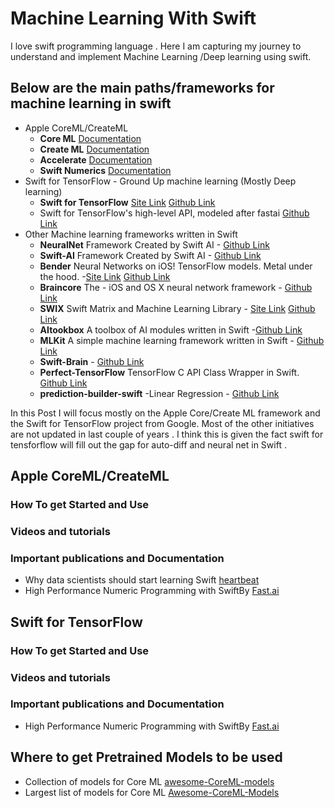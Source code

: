 # Machine Learning With Swift

I love swift programming language . Here I am capturing my journey to understand and implement Machine Learning /Deep learning using swift.

## Below are the main paths/frameworks for machine learning in swift

- Apple CoreML/CreateML 
	- **Core ML** [Documentation](https://developer.apple.com/documentation/coreml)
	- **Create ML** [Documentation](https://developer.apple.com/documentation/createml)
	- **Accelerate** [Documentation](https://developer.apple.com/documentation/accelerate)
	- **Swift Numerics** [Documentation](https://github.com/apple/swift-numerics)
- Swift for TensorFlow - Ground Up machine learning (Mostly Deep learning)
	- **Swift for TensorFlow** [Site Link](https://www.tensorflow.org/swift) [Github Link](https://github.com/tensorflow/swift)
	- Swift for TensorFlow's high-level API, modeled after fastai [Github Link](https://github.com/fastai/swiftai)
- Other Machine learning frameworks written in Swift 
	- **NeuralNet** Framework Created by Swift AI  - [Github Link](https://github.com/Swift-AI/NeuralNet)
	- **Swift-AI** Framework Created by Swift AI  - [Github Link](https://github.com/Swift-AI/Swift-AI)
	- **Bender** Neural Networks on iOS! TensorFlow models. Metal under the hood. -[Site Link](https://xmartlabs.github.io/Bender/) [Github Link](https://github.com/xmartlabs/Bender)
	- **Braincore** The -  iOS and OS X neural network framework - [Github Link](https://github.com/alejandro-isaza/BrainCore)
	- **SWIX** Swift Matrix and Machine Learning Library - [Site Link](https://stsievert.com/swix/) [Github Link](https://github.com/stsievert/swix)
	- **AItookbox** A toolbox of AI modules written in Swift -[Github Link](https://github.com/KevinCoble/AIToolbox)
	- **MLKit** A simple machine learning framework written in Swift - [Github Link](https://github.com/Somnibyte/MLKit)
	- **Swift-Brain** - [Github Link](https://github.com/vlall/Swift-Brain)
	- **Perfect-TensorFlow** TensorFlow C API Class Wrapper in Swift. [Github Link](https://github.com/PerfectlySoft/Perfect-TensorFlow)
	- **prediction-builder-swift** -Linear Regression - [Github Link](https://github.com/denissimon/prediction-builder-swift)
	
In this Post I will focus mostly on the Apple Core/Create ML framework and the Swift for TensorFlow project from Google. Most of the other initiatives are not updated in last couple of years . I think this is given the fact swift for tensforflow will fill out the gap for auto-diff and neural net in Swift .

## Apple CoreML/CreateML 


### How To get Started and  Use


### Videos and tutorials

	
### Important publications and Documentation
- Why data scientists should start learning Swift [heartbeat](https://heartbeat.fritz.ai/why-data-scientists-should-start-learning-swift-66c3643e0d0d)
- High Performance Numeric Programming with SwiftBy [Fast.ai]( https://www.fast.ai/2019/01/10/swift-numerics/)


## Swift for TensorFlow


### How To get Started and  Use


### Videos and tutorials

	
### Important publications and Documentation
- High Performance Numeric Programming with SwiftBy [Fast.ai]( https://www.fast.ai/2019/01/10/swift-numerics/)

## Where to get Pretrained Models to be used
- Collection of models for Core ML [awesome-CoreML-models](https://github.com/SwiftBrain/awesome-CoreML-models)
- Largest list of models for Core ML  [Awesome-CoreML-Models](https://github.com/likedan/Awesome-CoreML-Models)

